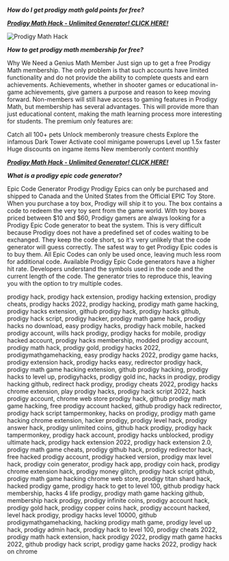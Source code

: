 ***How do I get prodigy math gold points for free?***

[***Prodigy Math Hack - Unlimited Generator! CLICK HERE!***](https://barlog.org/pm)

![Prodigy Math Hack](https://user-images.githubusercontent.com/97617265/149173724-9c390a33-3df4-4111-b6d4-cc49a8c4a857.png)


***How to get prodigy math membership for free?***

Why We Need a Genius Math Member 
 Just sign up to get a free Prodigy Math membership. The only problem is that such accounts have limited functionality and do not provide the ability to complete quests and earn achievements. Achievements, whether in shooter games or educational in-game achievements, give gamers a purpose and  reason to keep moving forward. 
 Non-members will still have access to gaming features in Prodigy Math, but membership has several advantages. This will provide more than just  educational content, making the math learning process  more interesting for students. 
 The premium only features are: 
 
 Catch all 100+ pets 
 Unlock memberonly treasure chests 
 Explore the infamous Dark Tower 
 Activate cool minigame powerups 
 Level up 1.5x faster 
 Huge discounts on ingame items 
 New memberonly content monthly
 
 [***Prodigy Math Hack - Unlimited Generator! CLICK HERE!***](https://barlog.org/pm)

***What is a prodigy epic code generator?***

Epic Code Generator Prodigy 
 Prodigy Epics can only be purchased and shipped to Canada and the United States from the Official EPIC Toy Store. When you purchase a toy box, Prodigy will ship it to you. The box contains a code to redeem the very toy sent from the game world. 
 With toy boxes priced between $10 and  $60, Prodigy gamers are always looking for a Prodigy Epic Code generator to beat the system. This is very difficult because Prodigy does not have a predefined set of codes  waiting to be exchanged. They keep  the code short, so it's very unlikely that the  code generator will guess correctly. The safest way to get Prodigy Epic codes is to buy them. 
 All Epic Codes can only be used once, leaving much less room for additional code. 
 Available Prodigy Epic Code generators have a higher hit rate. Developers understand the symbols used in the code and the current length of the code. The generator tries to reproduce this, leaving you with the option to try multiple codes.
 
 prodigy hack, prodigy hack extension, prodigy hacking extension, prodigy cheats, prodigy hacks 2022, prodigy hacking, prodigy math game hacking, prodigy hacks extension, github prodigy hack, prodigy hacks github, prodigy hack script, prodigy hacker, prodigy math game hack, prodigy hacks no download, easy prodigy hacks, prodigy hack mobile, hacked prodigy account, wills hack prodigy, prodigy hacks for mobile, prodigy hacked account, prodigy hacks membership, modded prodigy account, prodigy math hack, prodigy gold, prodigy hacks 2022, prodigymathgamehacking, easy prodigy hacks 2022, prodigy game hacks, prodigy extension hack, prodigy hacks easy, redirector prodigy hack, prodigy math game hacking extension, github prodigy hacking, prodigy hacks to level up, prodigyhacks, prodigy gold inc, hacks in prodigy, prodigy hacking github, redirect hack prodigy, prodigy cheats 2022, prodigy hacks chrome extension, play prodigy hacks, prodigy hack script 2022, hack prodigy account, chrome web store prodigy hack, github prodigy math game hacking, free prodigy account hacked, github prodigy hack redirector, prodigy hack script tampermonkey, hacks on prodigy, prodigy math game hacking chrome extension, hacker prodigy, prodigy level hack, prodigy answer hack, prodigy unlimited coins, github hack prodigy, prodigy hack tampermonkey, prodigy hack account, prodigy hacks unblocked, prodigy ultimate hack, prodigy hack extension 2022, prodigy hack extension 2.0, prodigy math game cheats, prodigy github hack, prodigy redirector hack, free hacked prodigy account, prodigy hacked version, prodigy max level hack, prodigy coin generator, prodigy hack app, prodigy coin hack, prodigy chrome extension hack, prodigy money glitch, prodigy hack script github, prodigy math game hacking chrome web store, prodigy titan shard hack, hacked prodigy game, prodigy hack to get to level 100, github prodigy hack membership, hacks 4 life prodigy, prodigy math game hacking github, membership hack prodigy, prodigy infinite coins, prodigy account hack, prodigy gold hack, prodigy copper coins hack, prodigy account hacked, level hack prodigy, prodigy hacks level 10000, github prodigymathgamehacking, hacking prodigy math game, prodigy level up hack, prodigy admin hack, prodigy hack to level 100, prodigy cheats 2022, prodigy math hack extension, hack prodigy 2022, prodigy math game hacks 2022, github prodigy hack script, prodigy game hacks 2022, prodigy hack on chrome
